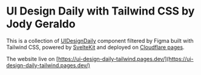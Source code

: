 # UI Design Daily with Tailwind CSS by Jody Geraldo

This is a collection of [UIDesignDaily](https://www.uidesigndaily.com/) component filtered by Figma built with Tailwind CSS, powered by [SvelteKit](https://kit.svelte.dev/) and deployed on [Cloudflare pages](https://pages.cloudflare.com/).

The website live on [https://ui-design-daily-tailwind.pages.dev/](https://ui-design-daily-tailwind.pages.dev/)
